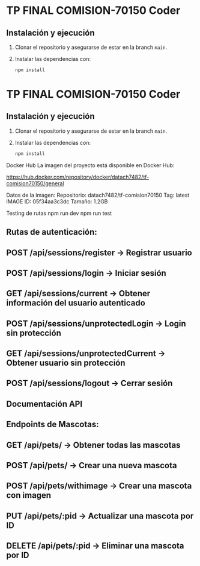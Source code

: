 # TP FINAL COMISION-70150 Coder

## Instalación y ejecución

1. Clonar el repositorio y asegurarse de estar en la branch `main`.
2. Instalar las dependencias con:

   ```sh
   npm install
  # TP FINAL COMISION-70150 Coder

## Instalación y ejecución

1. Clonar el repositorio y asegurarse de estar en la branch `main`.
2. Instalar las dependencias con:

   ```sh
   npm install

Docker Hub
La imagen del proyecto está disponible en Docker Hub:

https://hub.docker.com/repository/docker/datach7482/tf-comision70150/general

Datos de la imagen:
Repositorio: datach7482/tf-comision70150
Tag: latest
IMAGE ID: 05f34aa3c3dc
Tamaño: 1.2GB

Testing de rutas
npm run dev
npm run test

## Rutas de autenticación:
## POST /api/sessions/register → Registrar usuario
## POST /api/sessions/login → Iniciar sesión
## GET /api/sessions/current → Obtener información del usuario autenticado
## POST /api/sessions/unprotectedLogin → Login sin protección
## GET /api/sessions/unprotectedCurrent → Obtener usuario sin protección
## POST /api/sessions/logout → Cerrar sesión

## Documentación API

## Endpoints de Mascotas:
## GET /api/pets/ → Obtener todas las mascotas
## POST /api/pets/ → Crear una nueva mascota
## POST /api/pets/withimage → Crear una mascota con imagen
## PUT /api/pets/:pid → Actualizar una mascota por ID
## DELETE /api/pets/:pid → Eliminar una mascota por ID


